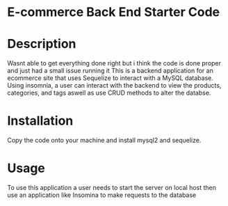 # E-commerce Back End Starter Code

# Description
Wasnt able to get everything done right but i think the code is done proper and just had a small issue running it
This is a backend application for an ecommerce site that uses Sequelize to interact with a MySQL database. Using insomnia, a user can interact with the backend to view the products, categories, and tags aswell as use CRUD methods to alter the databse.

# Installation
Copy the code onto your machine and install mysql2 and sequelize.
# Usage
To use this application a user needs to start the server on local host then use an application like Insomina to make requests to the database
